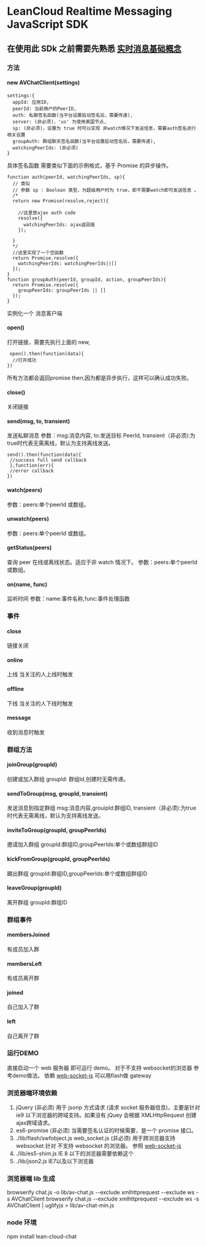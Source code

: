 # LeanCloud Realtime Messaging JavaScript SDK

## 在使用此 SDk 之前需要先熟悉 [实时消息基础概念](https://leancloud.cn/docs/realtime.html)

###  方法
#### new AVChatClient(settings)
```
settings:{
  appId: 应用ID,
  peerId: 当前用户的PeerID,
  auth: 私聊签名函数(当平台设置启动签名后，需要传递),
  server: (非必须)，'us' 为使用美国节点,
  sp: (非必须)，设置为 true 时可以实现 非watch情况下发送信息，需要auth签名进行相关设置
  groupAuth: 群组聊天签名函数(当平台设置启动签名后，需要传递),
  watchingPeerIds: (非必须)
}
```
具体签名函数 需要类似下面的示例格式，基于 Promise 的异步操作。

```
function auth(peerId, watchingPeerIds, sp){
  // 类似
  // 参数 sp : Boolean 类型，为超级用户时为 true，即不需要watch即可发送信息 。
  /*
  return new Promise(resolve,reject){

    //这里放ajax auth code
    resolve({
      watchingPeerIds: ajax返回值
    });

  }
  */
  //这里实现了一个空函数
  return Promise.resolve({
    watchingPeerIds: watchingPeerIds||[]
  });
}
function groupAuth(peerId, groupId, action, groupPeerIds){
  return Promise.resolve({
    groupPeerIds: groupPeerIds || []
  });
}

```
实例化一个 消息客户端
#### open()
打开链接，需要先执行上面的 new,

```
 open().then(function(data){
  //打开成功
})
```

所有方法都会返回promise then,因为都是异步执行，这样可以确认成功失败。
#### close()
关闭链接
#### send(msg, to, transient)
 发送私聊消息
 参数：msg:消息内容, to:发送目标 PeerId, transient（非必须):为true时代表无需离线，默认为支持离线发送。

 ```
 send().then(function(data){
  //success full send callback
  },function(err){
  //error callback
})
```

#### watch(peers)
参数：peers:单个peerId 或数组。
#### unwatch(peers)
参数：peers:单个peerId 或数组。
#### getStatus(peers)
查询 peer 在线或离线状态。适应于非 watch 情况下。
参数：peers:单个peerId 或数组。
#### on(name, func)
监听时间
参数：name:事件名称,func:事件处理函数
###  事件
#### close
 链接关闭
#### online
上线
当关注的人上线时触发
#### offline
下线
当关注的人下线时触发
#### message
收到消息时触发

### 群组方法
#### joinGroup(groupId)
创建或加入群组
groupId: 群组Id,创建时无需传递。
#### sendToGroup(msg, groupId, transient)
发送消息到指定群组
msg:消息内容,grouipId:群组ID, transient（非必须):为true时代表无需离线，默认为支持离线发送。
#### inviteToGroup(groupId, groupPeerIds)
邀请加入群组
groupId:群组ID,groupPeerIds:单个或数组群组ID
#### kickFromGroup(groupId, groupPeerIds)
踢出群组
groupId:群组ID,groupPeerIds:单个或数组群组ID
#### leaveGroup(groupId)
离开群组
groupId:群组ID

### 群组事件
#### membersJoined
有成员加入群
#### membersLeft
有成员离开群
#### joined
自己加入了群
#### left
自己离开了群

### 运行DEMO
直接启动一个 web 服务器 即可运行 demo。
对于不支持 websocket的浏览器 参考demo做法。
依赖   <a href="https://github.com/gimite/web-socket-js">web-socket-js</a> 可以用flash做 gateway


### 浏览器端环境依赖
1. jQuery (非必须)  用于 jsonp 方式请求 (请求 socket 服务器信息)，主要是针对 ie9 以下浏览器的跨域支持。如果没有 jQuey 会根据 XMLHttpRequest 创建ajax跨域请求。
2. es6-promise (非必须) 当需要签名认证的时候需要，是一个 promise 接口。
3. ./lib/flash/swfobject.js web_socket.js (非必须) 用于跨浏览器支持 websocket.针对 不支持 websocket 的浏览器。 参照 <a href="https://github.com/gimite/web-socket-js">web-socket-js</a>
4. ./lib/es5-shim.js IE 8 以下的浏览器需要依赖这个
5. ./lib/json2.js  IE7以及以下浏览器
### 浏览器端 lib 生成

browserify chat.js -o  lib/av-chat.js --exclude xmlhttprequest --exclude ws -s AVChatClient
browserify chat.js  --exclude xmlhttprequest --exclude ws -s AVChatClient  | uglifyjs  > lib/av-chat-min.js

### node 环境
npm install lean-cloud-chat
